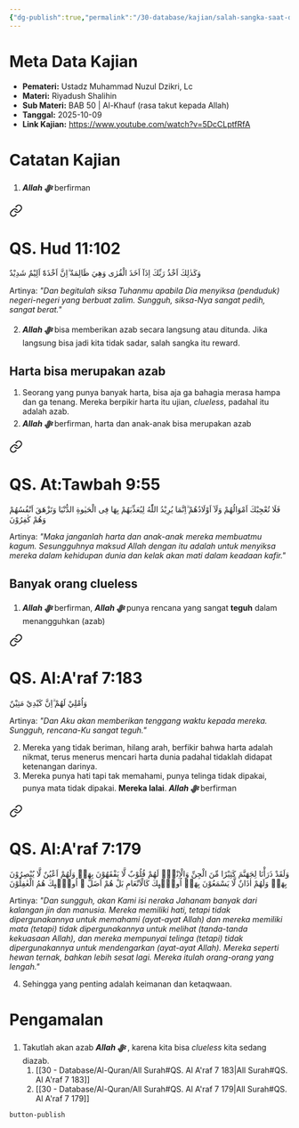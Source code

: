 ```yaml
---
{"dg-publish":true,"permalink":"/30-database/kajian/salah-sangka-saat-diazab-allah-swt/","tags":["kajian"]}
---
```





# Meta Data Kajian 
<div><ul class="dataview list-view-ul"><li><span><strong>Pemateri:</strong> Ustadz Muhammad Nuzul Dzikri, Lc</span></li><li><span><strong>Materi:</strong> Riyadush Shalihin</span></li><li><span><strong>Sub Materi:</strong> BAB 50 | Al-Khauf (rasa takut kepada Allah)</span></li><li><span><strong>Tanggal:</strong> 2025-10-09</span></li><li><span><strong>Link Kajian:</strong> <a rel="noopener nofollow" class="external-link" href="https://www.youtube.com/watch?v=5DcCLptfRfA" target="_blank">https://www.youtube.com/watch?v=5DcCLptfRfA</a></span></li></ul></div>

# Catatan Kajian
1. ***Allah ﷻ*** berfirman 
<div class="transclusion internal-embed is-loaded"><a class="markdown-embed-link" href="/30-database/al-quran/all-surah/#qs-hud-11-102" aria-label="Open link"><svg xmlns="http://www.w3.org/2000/svg" width="24" height="24" viewBox="0 0 24 24" fill="none" stroke="currentColor" stroke-width="2" stroke-linecap="round" stroke-linejoin="round" class="svg-icon lucide-link"><path d="M10 13a5 5 0 0 0 7.54.54l3-3a5 5 0 0 0-7.07-7.07l-1.72 1.71"></path><path d="M14 11a5 5 0 0 0-7.54-.54l-3 3a5 5 0 0 0 7.07 7.07l1.71-1.71"></path></svg></a><div class="markdown-embed">



# QS. Hud 11:102
وَكَذٰلِكَ اَخْذُ رَبِّكَ اِذَآ اَخَذَ الْقُرٰى وَهِيَ ظَالِمَةٌ  ۗاِنَّ اَخْذَهٗٓ اَلِيْمٌ شَدِيْدٌ

Artinya: *"Dan begitulah siksa Tuhanmu apabila Dia menyiksa (penduduk) negeri-negeri yang berbuat zalim. Sungguh, siksa-Nya sangat pedih, sangat berat."*



</div></div>

2. ***Allah ﷻ*** bisa memberikan azab secara langsung atau ditunda. Jika langsung bisa jadi kita tidak sadar, salah sangka itu reward.


## Harta bisa merupakan azab
1. Seorang yang punya banyak harta, bisa aja ga bahagia merasa hampa dan ga tenang. Mereka berpikir harta itu ujian, *clueless*, padahal itu adalah azab.
2. ***Allah ﷻ*** berfirman, harta dan anak-anak bisa merupakan azab 
<div class="transclusion internal-embed is-loaded"><a class="markdown-embed-link" href="/30-database/al-quran/all-surah/#qs-at-tawbah-9-55" aria-label="Open link"><svg xmlns="http://www.w3.org/2000/svg" width="24" height="24" viewBox="0 0 24 24" fill="none" stroke="currentColor" stroke-width="2" stroke-linecap="round" stroke-linejoin="round" class="svg-icon lucide-link"><path d="M10 13a5 5 0 0 0 7.54.54l3-3a5 5 0 0 0-7.07-7.07l-1.72 1.71"></path><path d="M14 11a5 5 0 0 0-7.54-.54l-3 3a5 5 0 0 0 7.07 7.07l1.71-1.71"></path></svg></a><div class="markdown-embed">



# QS. At:Tawbah 9:55
فَلَا تُعْجِبْكَ اَمْوَالُهُمْ وَلَآ اَوْلَادُهُمْ ۗاِنَّمَا يُرِيْدُ اللّٰهُ لِيُعَذِّبَهُمْ بِهَا فِى الْحَيٰوةِ الدُّنْيَا وَتَزْهَقَ اَنْفُسُهُمْ وَهُمْ كٰفِرُوْنَ 

Artinya: *"Maka janganlah harta dan anak-anak mereka membuatmu kagum. Sesungguhnya maksud Allah dengan itu adalah untuk menyiksa mereka dalam kehidupan dunia dan kelak akan mati dalam keadaan kafir."*



</div></div>

 
## Banyak orang clueless
 1. ***Allah ﷻ*** berfirman, ***Allah ﷻ*** punya rencana yang sangat **teguh** dalam menangguhkan (azab) 
<div class="transclusion internal-embed is-loaded"><a class="markdown-embed-link" href="/30-database/al-quran/all-surah/#qs-al-a-raf-7-183" aria-label="Open link"><svg xmlns="http://www.w3.org/2000/svg" width="24" height="24" viewBox="0 0 24 24" fill="none" stroke="currentColor" stroke-width="2" stroke-linecap="round" stroke-linejoin="round" class="svg-icon lucide-link"><path d="M10 13a5 5 0 0 0 7.54.54l3-3a5 5 0 0 0-7.07-7.07l-1.72 1.71"></path><path d="M14 11a5 5 0 0 0-7.54-.54l-3 3a5 5 0 0 0 7.07 7.07l1.71-1.71"></path></svg></a><div class="markdown-embed">



# QS. Al:A'raf 7:183
وَاُمْلِيْ لَهُمْ ۗاِنَّ كَيْدِيْ مَتِيْنٌ

Artinya: *"Dan Aku akan memberikan tenggang waktu kepada mereka. Sungguh, rencana-Ku sangat teguh."*



</div></div>

 2. Mereka yang tidak beriman, hilang arah, berfikir bahwa harta adalah nikmat, terus menerus mencari harta dunia padahal tidaklah didapat ketenangan darinya.
 3. Mereka punya hati tapi tak memahami, punya telinga tidak dipakai, punya mata tidak dipakai. **Mereka lalai**. ***Allah ﷻ*** berfirman 
<div class="transclusion internal-embed is-loaded"><a class="markdown-embed-link" href="/30-database/al-quran/all-surah/#qs-al-a-raf-7-179" aria-label="Open link"><svg xmlns="http://www.w3.org/2000/svg" width="24" height="24" viewBox="0 0 24 24" fill="none" stroke="currentColor" stroke-width="2" stroke-linecap="round" stroke-linejoin="round" class="svg-icon lucide-link"><path d="M10 13a5 5 0 0 0 7.54.54l3-3a5 5 0 0 0-7.07-7.07l-1.72 1.71"></path><path d="M14 11a5 5 0 0 0-7.54-.54l-3 3a5 5 0 0 0 7.07 7.07l1.71-1.71"></path></svg></a><div class="markdown-embed">



# QS. Al:A'raf 7:179
وَلَقَدْ ذَرَأْنَا لِجَهَنَّمَ كَثِيْرًا مِّنَ الْجِنِّ وَالْاِنْسِۖ  لَهُمْ قُلُوْبٌ لَّا يَفْقَهُوْنَ بِهَاۖ وَلَهُمْ اَعْيُنٌ لَّا يُبْصِرُوْنَ بِهَاۖ وَلَهُمْ اٰذَانٌ لَّا يَسْمَعُوْنَ بِهَاۗ اُولٰۤىِٕكَ كَالْاَنْعَامِ بَلْ هُمْ اَضَلُّ  ۗ اُولٰۤىِٕكَ هُمُ الْغٰفِلُوْنَ

Artinya: *"Dan sungguh, akan Kami isi neraka Jahanam banyak dari kalangan jin dan manusia. Mereka memiliki hati, tetapi tidak dipergunakannya untuk memahami (ayat-ayat Allah) dan mereka memiliki mata (tetapi) tidak dipergunakannya untuk melihat (tanda-tanda kekuasaan Allah), dan mereka mempunyai telinga (tetapi) tidak dipergunakannya untuk mendengarkan (ayat-ayat Allah). Mereka seperti hewan ternak, bahkan lebih sesat lagi. Mereka itulah orang-orang yang lengah."*



</div></div>

 4. Sehingga yang penting adalah keimanan dan ketaqwaan.


# Pengamalan
1. Takutlah akan azab ***Allah ﷻ*** , karena kita bisa *clueless* kita sedang diazab.
	1. [[30 - Database/Al-Quran/All Surah#QS. Al A'raf 7 183\|All Surah#QS. Al A'raf 7 183]]
	2. [[30 - Database/Al-Quran/All Surah#QS. Al A'raf 7 179\|All Surah#QS. Al A'raf 7 179]]
 
 
 `button-publish`